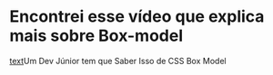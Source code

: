 # Encontrei esse vídeo que explica mais sobre Box-model

[text](https://www.youtube.com/watch?v=YNqrNqpq6-E)Um Dev Júnior tem que Saber Isso de CSS Box Model
